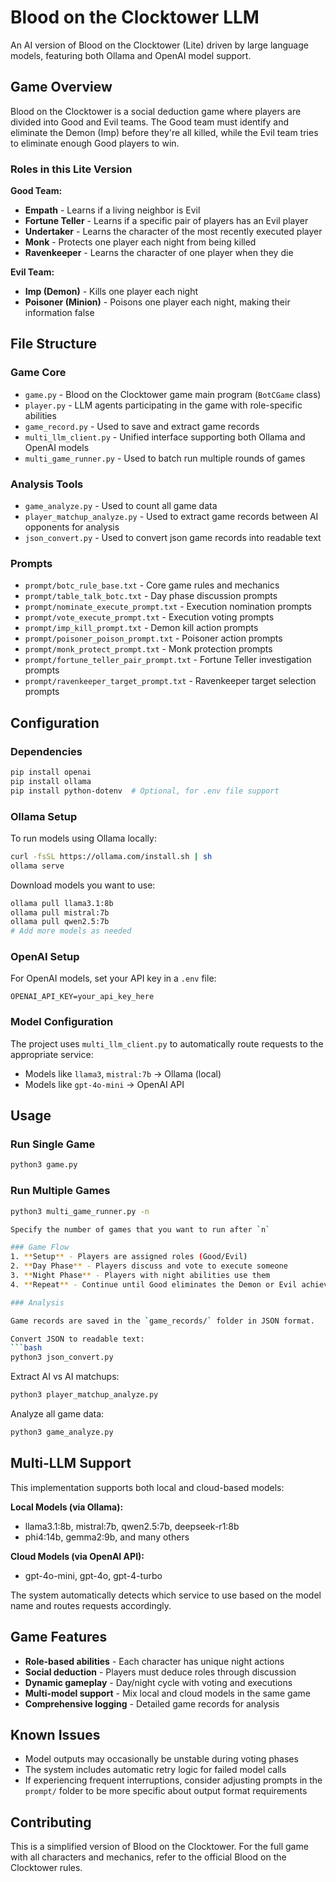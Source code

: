 # Blood on the Clocktower LLM

An AI version of Blood on the Clocktower (Lite) driven by large language models, featuring both Ollama and OpenAI model support.

## Game Overview

Blood on the Clocktower is a social deduction game where players are divided into Good and Evil teams. The Good team must identify and eliminate the Demon (Imp) before they're all killed, while the Evil team tries to eliminate enough Good players to win.

### Roles in this Lite Version

**Good Team:**
- **Empath** - Learns if a living neighbor is Evil
- **Fortune Teller** - Learns if a specific pair of players has an Evil player
- **Undertaker** - Learns the character of the most recently executed player
- **Monk** - Protects one player each night from being killed
- **Ravenkeeper** - Learns the character of one player when they die

**Evil Team:**
- **Imp (Demon)** - Kills one player each night
- **Poisoner (Minion)** - Poisons one player each night, making their information false

## File Structure

### Game Core
- `game.py` - Blood on the Clocktower game main program (`BotCGame` class)
- `player.py` - LLM agents participating in the game with role-specific abilities
- `game_record.py` - Used to save and extract game records
- `multi_llm_client.py` - Unified interface supporting both Ollama and OpenAI models
- `multi_game_runner.py` - Used to batch run multiple rounds of games

### Analysis Tools
- `game_analyze.py` - Used to count all game data
- `player_matchup_analyze.py` - Used to extract game records between AI opponents for analysis
- `json_convert.py` - Used to convert json game records into readable text

### Prompts
- `prompt/botc_rule_base.txt` - Core game rules and mechanics
- `prompt/table_talk_botc.txt` - Day phase discussion prompts
- `prompt/nominate_execute_prompt.txt` - Execution nomination prompts
- `prompt/vote_execute_prompt.txt` - Execution voting prompts
- `prompt/imp_kill_prompt.txt` - Demon kill action prompts
- `prompt/poisoner_poison_prompt.txt` - Poisoner action prompts
- `prompt/monk_protect_prompt.txt` - Monk protection prompts
- `prompt/fortune_teller_pair_prompt.txt` - Fortune Teller investigation prompts
- `prompt/ravenkeeper_target_prompt.txt` - Ravenkeeper target selection prompts

## Configuration

### Dependencies
```bash
pip install openai
pip install ollama
pip install python-dotenv  # Optional, for .env file support
```

### Ollama Setup
To run models using Ollama locally:

```bash
curl -fsSL https://ollama.com/install.sh | sh
ollama serve
```

Download models you want to use:
```bash
ollama pull llama3.1:8b
ollama pull mistral:7b
ollama pull qwen2.5:7b
# Add more models as needed
```

### OpenAI Setup
For OpenAI models, set your API key in a `.env` file:
```
OPENAI_API_KEY=your_api_key_here
```

### Model Configuration
The project uses `multi_llm_client.py` to automatically route requests to the appropriate service:
- Models like `llama3`, `mistral:7b` → Ollama (local)
- Models like `gpt-4o-mini` → OpenAI API

## Usage

### Run Single Game
```bash
python3 game.py
```

### Run Multiple Games
```bash
python3 multi_game_runner.py -n

Specify the number of games that you want to run after `n`

### Game Flow
1. **Setup** - Players are assigned roles (Good/Evil)
2. **Day Phase** - Players discuss and vote to execute someone
3. **Night Phase** - Players with night abilities use them
4. **Repeat** - Continue until Good eliminates the Demon or Evil achieves majority

### Analysis

Game records are saved in the `game_records/` folder in JSON format.

Convert JSON to readable text:
```bash
python3 json_convert.py
```

Extract AI vs AI matchups:
```bash
python3 player_matchup_analyze.py
```

Analyze all game data:
```bash
python3 game_analyze.py
```

## Multi-LLM Support

This implementation supports both local and cloud-based models:

**Local Models (via Ollama):**
- llama3.1:8b, mistral:7b, qwen2.5:7b, deepseek-r1:8b
- phi4:14b, gemma2:9b, and many others

**Cloud Models (via OpenAI API):**
- gpt-4o-mini, gpt-4o, gpt-4-turbo

The system automatically detects which service to use based on the model name and routes requests accordingly.

## Game Features

- **Role-based abilities** - Each character has unique night actions
- **Social deduction** - Players must deduce roles through discussion
- **Dynamic gameplay** - Day/night cycle with voting and executions
- **Multi-model support** - Mix local and cloud models in the same game
- **Comprehensive logging** - Detailed game records for analysis

## Known Issues

- Model outputs may occasionally be unstable during voting phases
- The system includes automatic retry logic for failed model calls
- If experiencing frequent interruptions, consider adjusting prompts in the `prompt/` folder to be more specific about output format requirements

## Contributing

This is a simplified version of Blood on the Clocktower. For the full game with all characters and mechanics, refer to the official Blood on the Clocktower rules.
